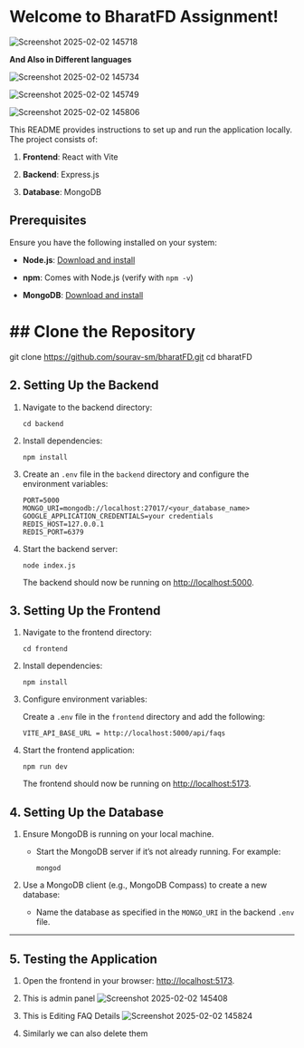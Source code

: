 # Welcome to BharatFD Assignment!

![Screenshot 2025-02-02 145718](https://github.com/user-attachments/assets/d54845aa-fbdf-44ce-9f2e-46c301028e45)

**And Also in Different languages**

![Screenshot 2025-02-02 145734](https://github.com/user-attachments/assets/3bcfa3cb-f346-4aa0-9a07-6e39f4d29ba7)

![Screenshot 2025-02-02 145749](https://github.com/user-attachments/assets/0a42b394-e7df-4c4e-a19a-986ffe953e45)


![Screenshot 2025-02-02 145806](https://github.com/user-attachments/assets/cae2ad31-b768-4c08-84b6-2eaac09beaaf)


This README provides instructions to set up and run the application locally. The project consists of:



1.  **Frontend**: React with Vite
    
2.  **Backend**: Express.js
    
3.  **Database**: MongoDB
## Prerequisites

Ensure you have the following installed on your system:

-   **Node.js**: [Download and install](https://nodejs.org/)
    
-   **npm**: Comes with Node.js (verify with `npm -v`)
    
-   **MongoDB**: [Download and install](https://www.mongodb.com/try/download/community)


# ## Clone the Repository
git clone https://github.com/sourav-sm/bharatFD.git
cd bharatFD




## 2. Setting Up the Backend

1.  Navigate to the backend directory:
    
    ```
    cd backend
    ```
    
2.  Install dependencies:
    
    ```
    npm install
    ```
    
3.  Create an `.env` file in the `backend` directory and configure the environment variables:
    
    ```
    PORT=5000
    MONGO_URI=mongodb://localhost:27017/<your_database_name>
    GOOGLE_APPLICATION_CREDENTIALS=your credentials
    REDIS_HOST=127.0.0.1
    REDIS_PORT=6379
    
    ```
    
4.  Start the backend server:
    
    ```
    node index.js
    ```
    
    The backend should now be running on [http://localhost:5000](http://localhost:4000).


## 3. Setting Up the Frontend

1.  Navigate to the frontend directory:
    
    ```
    cd frontend
    ```
    
2.  Install dependencies:
    
    ```
    npm install
    ```
    
3.  Configure environment variables:
    
    Create a `.env` file in the `frontend` directory and add the following:
    
    ```
    VITE_API_BASE_URL = http://localhost:5000/api/faqs
    ```
    
4.  Start the frontend application:
    
    ```
    npm run dev
    ```
    
    The frontend should now be running on [http://localhost:5173](http://localhost:5173).


## 4. Setting Up the Database

1.  Ensure MongoDB is running on your local machine.
    
    -   Start the MongoDB server if it’s not already running. For example:
        
        ```
        mongod
        ```
        
2.  Use a MongoDB client (e.g., MongoDB Compass) to create a new database:
    
    -   Name the database as specified in the `MONGO_URI` in the backend `.env` file.
        

----------

## 5. Testing the Application

1.  Open the frontend in your browser: [http://localhost:5173](http://localhost:5173).
    
2.  This is admin panel 
     ![Screenshot 2025-02-02 145408](https://github.com/user-attachments/assets/85c9bd0e-2321-458e-91d6-a9685a12247f)
    
3.  This is Editing FAQ Details
   ![Screenshot 2025-02-02 145824](https://github.com/user-attachments/assets/26890d2f-72c1-40ef-9475-867fd4b08a96)

5. Similarly we can also delete them
